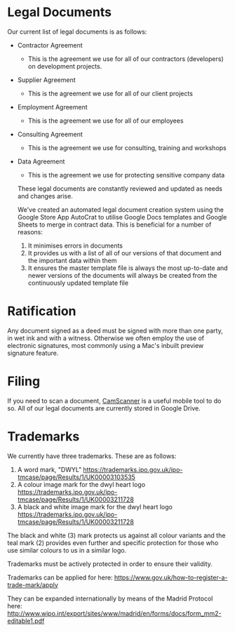 # Legal Documents

Our current list of legal documents is as follows:
- Contractor Agreement
  - This is the agreement we use for all of our contractors (developers) on development projects.
- Supplier Agreement
  - This is the agreement we use for all of our client projects
- Employment Agreement
  - This is the agreement we use for all of our employees
- Consulting Agreement
  - This is the agreement we use for consulting, training and workshops
- Data Agreement
  - This is the agreement we use for protecting sensitive company data

  These legal documents are constantly reviewed and updated as needs and changes arise.

  We've created an automated legal document creation system using the Google Store App AutoCrat to utilise Google Docs templates and Google Sheets to merge in contract data. This is beneficial for a number of reasons:
  1. It minimises errors in documents
  2. It provides us with a list of all of our versions of that document and the important data within them
  3. It ensures the master template file is always the most up-to-date and newer versions of the documents will always be created from the continuously updated template file

# Ratification

Any document signed as a deed must be signed with more than one party, in wet ink and with a witness. Otherwise we often employ the use of electronic signatures, most commonly using a Mac's inbuilt preview signature feature.

# Filing
If you need to scan a document, [CamScanner](https://www.camscanner.com/) is a useful mobile tool to do so. All of our legal documents are currently stored in Google Drive.

# Trademarks
We currently have three trademarks. These are as follows:
1. A word mark, "DWYL" https://trademarks.ipo.gov.uk/ipo-tmcase/page/Results/1/UK00003103535
2. A colour image mark for the dwyl heart logo
https://trademarks.ipo.gov.uk/ipo-tmcase/page/Results/1/UK00003211728
3. A black and white image mark for the dwyl heart logo
https://trademarks.ipo.gov.uk/ipo-tmcase/page/Results/1/UK00003211728

The black and white (3) mark protects us against all colour variants and the teal mark (2) provides even further and specific protection for those who use similar colours to us in a similar logo.

Trademarks must be actively protected in order to ensure their validity.

Trademarks can be applied for here:
https://www.gov.uk/how-to-register-a-trade-mark/apply

They can be expanded internationally by means of the Madrid Protocol here:
http://www.wipo.int/export/sites/www/madrid/en/forms/docs/form_mm2-editable1.pdf
